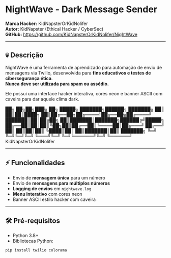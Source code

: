 # NightWave - Dark Message Sender

**Marca Hacker:** KidNapsterOrKidNolifer  
**Autor:** KidNapster (Ethical Hacker / CyberSec)  
**GitHub:** https://github.com/KidNapsterOrKidNolifer/NightWave

---

## 💀 Descrição

NightWave é uma ferramenta de aprendizado para automação de envio de mensagens via Twilio, desenvolvida para **fins educativos e testes de cibersegurança ética**.  
**Nunca deve ser utilizada para spam ou assédio.**  

Ele possui uma interface hacker interativa, cores neon e banner ASCII com caveira para dar aquele clima dark.  

██╗ ██╗██╗███╗ ██╗ █████╗ ███████╗██████╗ ███████╗
██║ ██║██║████╗ ██║██╔══██╗██╔════╝██╔══██╗██╔════╝
███████║██║██╔██╗ ██║███████║███████╗██████╔╝█████╗
██╔══██║██║██║╚██╗██║██╔══██║╚════██║██╔═══╝ ██╔══╝
██║ ██║██║██║ ╚████║██║ ██║███████║██║ ███████╗
╚═╝ ╚═╝╚═╝╚═╝ ╚═══╝╚═╝ ╚═╝╚══════╝╚═╝ ╚══════╝
KidNapsterOrKidNolifer


---

## ⚡ Funcionalidades

- Envio de **mensagem única** para um número  
- Envio de **mensagens para múltiplos números**  
- **Logging de envios** em `nightwave.log`  
- **Menu interativo** com cores neon  
- Banner ASCII estilo hacker com caveira  

---

## 🛠 Pré-requisitos

- Python 3.8+  
- Bibliotecas Python:
```bash
pip install twilio colorama
